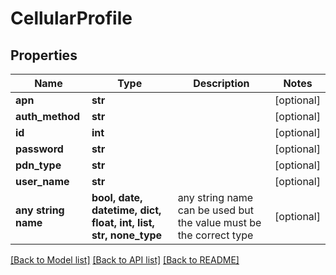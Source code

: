 # CellularProfile


## Properties
Name | Type | Description | Notes
------------ | ------------- | ------------- | -------------
**apn** | **str** |  | [optional] 
**auth_method** | **str** |  | [optional] 
**id** | **int** |  | [optional] 
**password** | **str** |  | [optional] 
**pdn_type** | **str** |  | [optional] 
**user_name** | **str** |  | [optional] 
**any string name** | **bool, date, datetime, dict, float, int, list, str, none_type** | any string name can be used but the value must be the correct type | [optional]

[[Back to Model list]](../README.md#documentation-for-models) [[Back to API list]](../README.md#documentation-for-api-endpoints) [[Back to README]](../README.md)


